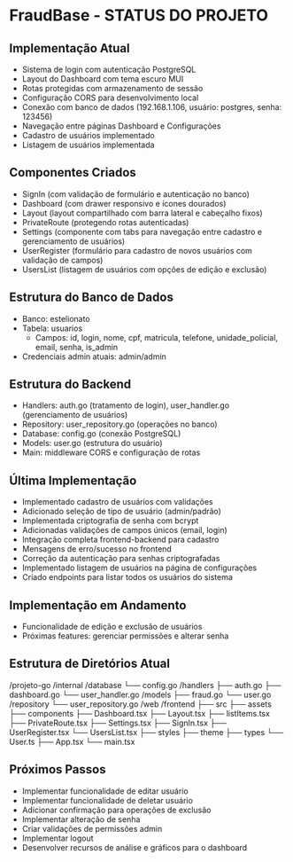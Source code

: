 # FraudBase - STATUS DO PROJETO

## Implementação Atual
- Sistema de login com autenticação PostgreSQL
- Layout do Dashboard com tema escuro MUI
- Rotas protegidas com armazenamento de sessão
- Configuração CORS para desenvolvimento local
- Conexão com banco de dados (192.168.1.106, usuário: postgres, senha: 123456)
- Navegação entre páginas Dashboard e Configurações
- Cadastro de usuários implementado
- Listagem de usuários implementada

## Componentes Criados
- SignIn (com validação de formulário e autenticação no banco)
- Dashboard (com drawer responsivo e ícones dourados)
- Layout (layout compartilhado com barra lateral e cabeçalho fixos)
- PrivateRoute (protegendo rotas autenticadas)
- Settings (componente com tabs para navegação entre cadastro e gerenciamento de usuários)
- UserRegister (formulário para cadastro de novos usuários com validação de campos)
- UsersList (listagem de usuários com opções de edição e exclusão)

## Estrutura do Banco de Dados
- Banco: estelionato
- Tabela: usuarios
  - Campos: id, login, nome, cpf, matricula, telefone, unidade_policial, email, senha, is_admin
- Credenciais admin atuais: admin/admin

## Estrutura do Backend
- Handlers: auth.go (tratamento de login), user_handler.go (gerenciamento de usuários)
- Repository: user_repository.go (operações no banco)
- Database: config.go (conexão PostgreSQL)
- Models: user.go (estrutura do usuário)
- Main: middleware CORS e configuração de rotas

## Última Implementação
- Implementado cadastro de usuários com validações
- Adicionado seleção de tipo de usuário (admin/padrão)
- Implementada criptografia de senha com bcrypt
- Adicionadas validações de campos únicos (email, login)
- Integração completa frontend-backend para cadastro
- Mensagens de erro/sucesso no frontend
- Correção da autenticação para senhas criptografadas
- Implementado listagem de usuários na página de configurações
- Criado endpoints para listar todos os usuários do sistema

## Implementação em Andamento
- Funcionalidade de edição e exclusão de usuários
- Próximas features: gerenciar permissões e alterar senha

## Estrutura de Diretórios Atual
/projeto-go
  /internal
    /database
      └── config.go
    /handlers
      ├── auth.go
      ├── dashboard.go
      └── user_handler.go
    /models
      ├── fraud.go
      └── user.go
    /repository
      └── user_repository.go
  /web
    /frontend
      ├── src
        ├── assets
        ├── components
          ├── Dashboard.tsx
          ├── Layout.tsx
          ├── listItems.tsx
          ├── PrivateRoute.tsx
          ├── Settings.tsx
          ├── SignIn.tsx
          ├── UserRegister.tsx
          └── UsersList.tsx
        ├── styles
        ├── theme
        ├── types
          └── User.ts
        ├── App.tsx
        └── main.tsx

## Próximos Passos
- Implementar funcionalidade de editar usuário
- Implementar funcionalidade de deletar usuário
- Adicionar confirmação para operações de exclusão
- Implementar alteração de senha
- Criar validações de permissões admin
- Implementar logout
- Desenvolver recursos de análise e gráficos para o dashboard
